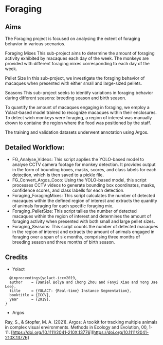 # **Foraging**

## Aims
The Foraging project is focused on analysing the extent of foraging behavior in various scenarios.

Foraging Mixes
This sub-project aims to determine the amount of foraging activity exhibited by macaques each day of the week. 
The monkeys are provided with different foraging mixes corresponding to each day of the week.

Pellet Size
In this sub-project, we investigate the foraging behavior of macaques when presented with either small and large-sized pellets.

Seasons
This sub-project seeks to identify variations in foraging behavior during different seasons: breeding season and birth season.

To quantify the amount of macaques engaging in foraging, we employ a Yolact-based model trained to recognize macaques within their enclosures. 
To detect wich monkeys were foraging, a region of interest was manually drown to containe the region where the food was positioned by the staff.

The training and validation datasets underwent annotation using Argos.

 ## Detailed Workflow:

- FG_Analyse_Videos: This script applies the YOLO-based model to analyse CCTV camera footage for monkey detection. 
  It provides output in the form of bounding boxes, masks, scores, and class labels for each detection, which is then saved to a pickle file.
- FG_Convert_Argos_Coco: Using the YOLO-based model, this script processes CCTV videos to generate bounding box coordinates, masks, confidence scores, and class labells for each detection.
- Foraging_ForagingMixes: This script calculates the number of detected macaques within the defined region of interest and extracts the quantity of animals foraging for each specific foraging mix.
- Foraging_PelletSize: This script tallies the number of detected macaques within the region of interest and determines the amount of foraging activity when presented with both small and large pellet sizes.
- Foraging_Seasons: This script counts the number of detected macaques in the region of interest and extracts the amount of animals engaged in foraging over a span of six months, 
  comprising three months of breeding season and three months of birth season.

## Credits

- Yolact
```  
  @inproceedings{yolact-iccv2019,
  author    = {Daniel Bolya and Chong Zhou and Fanyi Xiao and Yong Jae Lee},
  title     = {YOLACT: {Real-time} Instance Segmentation},
  booktitle = {ICCV},
  year      = {2019},
}
```

- Argos
  
Ray, S., & Stopfer, M. A. (2021). Argos: A toolkit for tracking multiple animals in complex visual environments. Methods in Ecology and Evolution, 00, 1- 11. [https://doi.org/10.1111/2041-210X.13776](https://doi.org/10.1111/2041-210X.13776)
